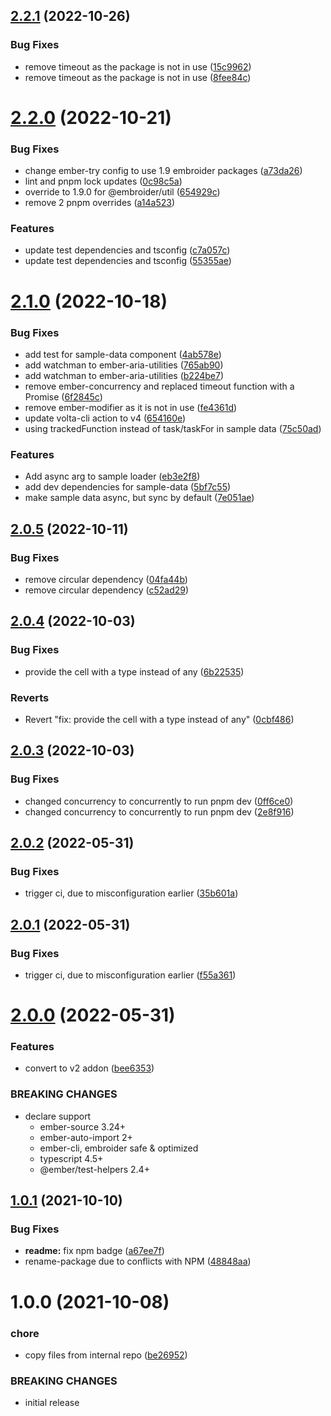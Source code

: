## [2.2.1](https://github.com/CrowdStrike/ember-aria/compare/v2.2.0...v2.2.1) (2022-10-26)


### Bug Fixes

* remove timeout as the package is not in use ([15c9962](https://github.com/CrowdStrike/ember-aria/commit/15c99623c2f96f2db2793408682ba27c9a7ed0c3))
* remove timeout as the package is not in use ([8fee84c](https://github.com/CrowdStrike/ember-aria/commit/8fee84c8d51ba1e4b5819ef35d3d45fd59ec4c7d))

# [2.2.0](https://github.com/CrowdStrike/ember-aria/compare/v2.1.0...v2.2.0) (2022-10-21)


### Bug Fixes

* change ember-try config to use 1.9 embroider packages ([a73da26](https://github.com/CrowdStrike/ember-aria/commit/a73da269eae68efc3767a0a3c6c3818b8c4e6cef))
* lint and pnpm lock updates ([0c98c5a](https://github.com/CrowdStrike/ember-aria/commit/0c98c5aa8935f037554da5ac9cced98f16deba07))
* override to 1.9.0 for @embroider/util ([654929c](https://github.com/CrowdStrike/ember-aria/commit/654929c03d67042e2e52ce095a0d6f84373b4196))
* remove 2 pnpm overrides ([a14a523](https://github.com/CrowdStrike/ember-aria/commit/a14a523f74cc483ec599f29e6fae8e27a761f783))


### Features

* update test dependencies and tsconfig ([c7a057c](https://github.com/CrowdStrike/ember-aria/commit/c7a057c8511bb25a2c544fe8b8d6f64683fbe00e))
* update test dependencies and tsconfig ([55355ae](https://github.com/CrowdStrike/ember-aria/commit/55355ae03b7d49a13c9f2c64e6c1306e73c0e0be))

# [2.1.0](https://github.com/CrowdStrike/ember-aria/compare/v2.0.5...v2.1.0) (2022-10-18)


### Bug Fixes

* add test for sample-data component ([4ab578e](https://github.com/CrowdStrike/ember-aria/commit/4ab578e3403dea8ed50ff0fd023c9fbd6c091b42))
* add watchman to ember-aria-utilities ([765ab90](https://github.com/CrowdStrike/ember-aria/commit/765ab9044d81dc2ca19af5c75256ee663de1c014))
* add watchman to ember-aria-utilities ([b224be7](https://github.com/CrowdStrike/ember-aria/commit/b224be75d6746514ba77e9864dfaea6952cd08a8))
* remove ember-concurrency and replaced timeout function with a Promise ([6f2845c](https://github.com/CrowdStrike/ember-aria/commit/6f2845c5200adf1bdecb98c768ca865bb727087b))
* remove ember-modifier as it is not in use ([fe4361d](https://github.com/CrowdStrike/ember-aria/commit/fe4361def6a282200d48e59ad29d9776efb8e29b))
* update volta-cli action to v4 ([654160e](https://github.com/CrowdStrike/ember-aria/commit/654160ea0eb49b03965117343fc9c2f50acd3eee))
* using trackedFunction instead of task/taskFor in sample data ([75c50ad](https://github.com/CrowdStrike/ember-aria/commit/75c50ad85e9f10eac19dc1d06e8d34322c9e1b1d))


### Features

* Add async arg to sample loader ([eb3e2f8](https://github.com/CrowdStrike/ember-aria/commit/eb3e2f832d24bf57ae578759d764450d38c7876c))
* add dev dependencies for sample-data ([5bf7c55](https://github.com/CrowdStrike/ember-aria/commit/5bf7c559c95198bd15481a2f5e9dd94196225b2b))
* make sample data async, but sync by default ([7e051ae](https://github.com/CrowdStrike/ember-aria/commit/7e051ae42b2452c531486fde4c20e584ea9a6b2a))

## [2.0.5](https://github.com/CrowdStrike/ember-aria/compare/v2.0.4...v2.0.5) (2022-10-11)


### Bug Fixes

* remove circular dependency ([04fa44b](https://github.com/CrowdStrike/ember-aria/commit/04fa44bdca3084c0042c54b07971e700926b7c5a))
* remove circular dependency ([c52ad29](https://github.com/CrowdStrike/ember-aria/commit/c52ad293c6313614abebaeadf78b5a40a8008edc))

## [2.0.4](https://github.com/CrowdStrike/ember-aria/compare/v2.0.3...v2.0.4) (2022-10-03)


### Bug Fixes

* provide the cell with a type instead of any ([6b22535](https://github.com/CrowdStrike/ember-aria/commit/6b2253560c47359a5d45fbbb7822b0856ca190e7))


### Reverts

* Revert "fix: provide the cell with a type instead of any" ([0cbf486](https://github.com/CrowdStrike/ember-aria/commit/0cbf4867bbfd15b5a1cad3cb637fdc0450611e1e))

## [2.0.3](https://github.com/CrowdStrike/ember-aria/compare/v2.0.2...v2.0.3) (2022-10-03)


### Bug Fixes

* changed concurrency to concurrently to run pnpm dev ([0ff6ce0](https://github.com/CrowdStrike/ember-aria/commit/0ff6ce087a1b5767823638ad64b0e3d33a04099e))
* changed concurrency to concurrently to run pnpm dev ([2e8f916](https://github.com/CrowdStrike/ember-aria/commit/2e8f916c6ad99108584ca2c2c1f3b917aaed4d51))

## [2.0.2](https://github.com/CrowdStrike/ember-aria/compare/v2.0.1...v2.0.2) (2022-05-31)


### Bug Fixes

* trigger ci, due to misconfiguration earlier ([35b601a](https://github.com/CrowdStrike/ember-aria/commit/35b601a754c7ccf06b527cacbbdb4cfa5a6f2b8a))

## [2.0.1](https://github.com/CrowdStrike/ember-aria/compare/v2.0.0...v2.0.1) (2022-05-31)


### Bug Fixes

* trigger ci, due to misconfiguration earlier ([f55a361](https://github.com/CrowdStrike/ember-aria/commit/f55a361c255a507b3d297c17ca4b05aeee6710f3))

# [2.0.0](https://github.com/CrowdStrike/ember-aria/compare/v1.0.1...v2.0.0) (2022-05-31)


### Features

* convert to v2 addon ([bee6353](https://github.com/CrowdStrike/ember-aria/commit/bee63539dd5ef5ba4bcf9444cfc16ca354ef0df4))


### BREAKING CHANGES

* declare support
  - ember-source 3.24+
  - ember-auto-import 2+
  - ember-cli, embroider safe & optimized
  - typescript 4.5+
  - @ember/test-helpers 2.4+

## [1.0.1](https://github.com/CrowdStrike/ember-aria/compare/v1.0.0...v1.0.1) (2021-10-10)


### Bug Fixes

* **readme:** fix npm badge ([a67ee7f](https://github.com/CrowdStrike/ember-aria/commit/a67ee7fe2512c443235129a08d26b618b5fdc43b))
* rename-package due to conflicts with NPM ([48848aa](https://github.com/CrowdStrike/ember-aria/commit/48848aa2e91e530218d21d5f10fe0de615c72ecc))

# 1.0.0 (2021-10-08)


### chore

* copy files from internal repo ([be26952](https://github.com/CrowdStrike/ember-aria/commit/be26952fb31d5eab9044b0ccdb0813683d8ba50a))


### BREAKING CHANGES

* initial release
